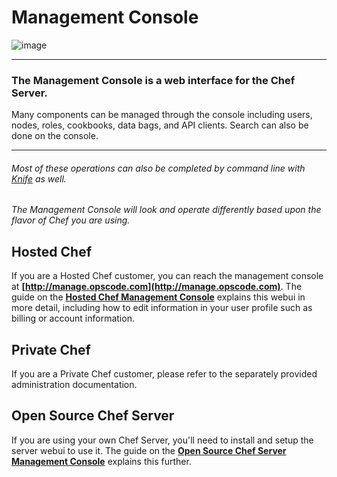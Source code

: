 Management Console
==================

  
![image](../attachments/19923130/21463251.jpg)

* * * * *

### The Management Console is a web interface for the Chef Server.  
  
 Many components can be managed through the console including users, nodes, roles, cookbooks, data bags, and API clients. Search can also be done on the console.

* * * * *

  

###### Most of these operations can also be completed by command line with [Knife](Knife.html "Knife") as well.

*The Management Console will look and operate differently based upon the
flavor of Chef you are using.*

Hosted Chef
-----------

If you are a Hosted Chef customer, you can reach the management console
at **[http://manage.opscode.com](http://manage.opscode.com)**. The guide
on the **[Hosted Chef Management
Console](Hosted%20Chef%20Management%20Console.html "Hosted Chef Management Console")**
explains this webui in more detail, including how to edit information in
your user profile such as billing or account information.

Private Chef
------------

If you are a Private Chef customer, please refer to the separately
provided administration documentation.

Open Source Chef Server
-----------------------

If you are using your own Chef Server, you'll need to install and setup
the server webui to use it. The guide on the **[Open Source Chef Server
Management
Console](Open%20Source%20Chef%20Server%20Management%20Console.html "Open Source Chef Server Management Console")**
explains this further.

  
  
  
  

  
